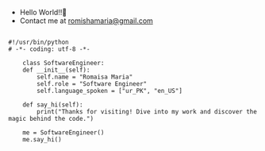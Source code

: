 - Hello World!!👋
- Contact me at romishamaria@gmail.com

<pre><code class="language-python">
#!/usr/bin/python
# -*- coding: utf-8 -*-

    class SoftwareEngineer:
    def __init__(self):
        self.name = "Romaisa Maria"
        self.role = "Software Engineer"
        self.language_spoken = ["ur_PK", "en_US"]

    def say_hi(self):
        print("Thanks for visiting! Dive into my work and discover the magic behind the code.")

    me = SoftwareEngineer()
    me.say_hi()
</code></pre>





<!---
Romaisa-09/Romaisa-09 is a ✨ special ✨ repository because its `README.md` (this file) appears on your GitHub profile.
You can click the Preview link to take a look at your changes.
--->
